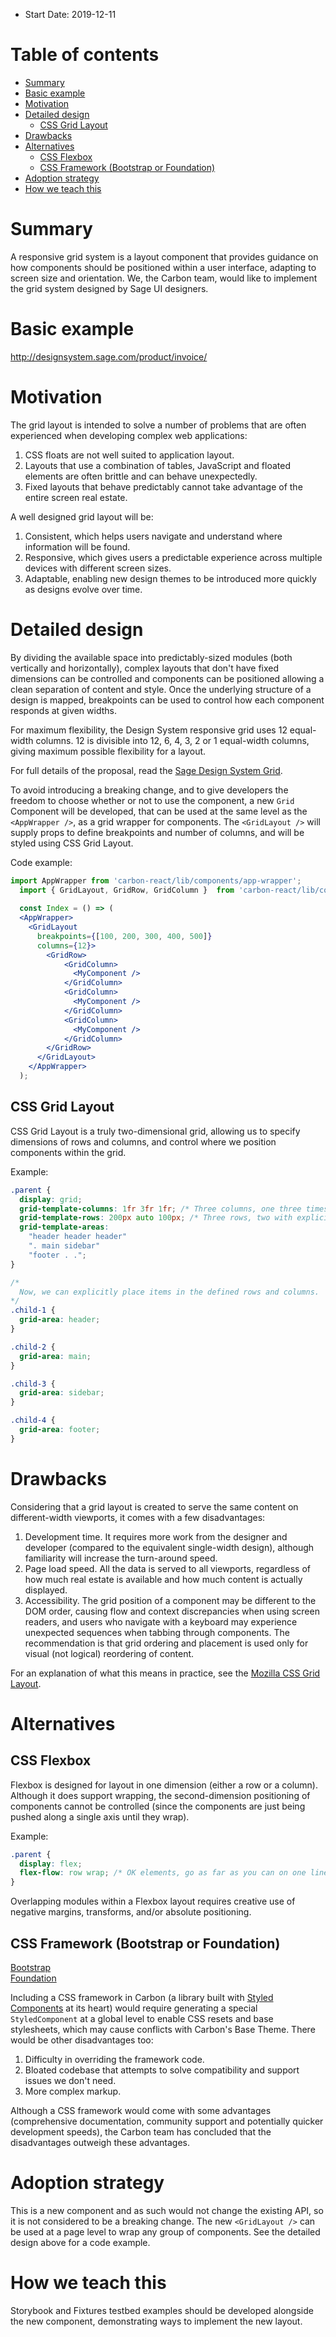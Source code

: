 - Start Date: 2019-12-11

# Table of contents

- [Summary](#summary)
- [Basic example](#basic-example)
- [Motivation](#motivation)
- [Detailed design](#detailed-design)
  - [CSS Grid Layout](#css-grid-layout)
- [Drawbacks](#drawbacks)
- [Alternatives](#alternatives)
  - [CSS Flexbox](#css-flexbox)
  - [CSS Framework (Bootstrap or Foundation)](#css-framework-bootstrap-or-foundation)
- [Adoption strategy](#adoption-strategy)
- [How we teach this](#how-we-teach-this)

# Summary

A responsive grid system is a layout component that provides guidance on how components should be positioned within a user interface, adapting to screen size and orientation. We, the Carbon team, would like to implement the grid system designed by Sage UI designers.

# Basic example

http://designsystem.sage.com/product/invoice/

# Motivation

The grid layout is intended to solve a number of problems that are often experienced when developing complex web applications:
1. CSS floats are not well suited to application layout.
2. Layouts that use a combination of tables, JavaScript and floated elements are often brittle and can behave unexpectedly.
3. Fixed layouts that behave predictably cannot take advantage of the entire screen real estate.

A well designed grid layout will be:
1. Consistent, which helps users navigate and understand where information will be found.
2. Responsive, which gives users a predictable experience across multiple devices with different screen sizes.
3. Adaptable, enabling new design themes to be introduced more quickly as designs evolve over time.

# Detailed design

By dividing the available space into predictably-sized modules (both vertically and horizontally), complex layouts that don't have fixed dimensions can be controlled and components can be positioned allowing a clean separation of content and style. Once the underlying structure of a design is mapped, breakpoints can be used to control how each component responds at given widths.

For maximum flexibility, the Design System responsive grid uses 12 equal-width columns. 12 is divisible into 12, 6, 4, 3, 2 or 1 equal-width columns, giving maximum possible flexibility for a layout.

For full details of the proposal, read the [Sage Design System Grid](http://designsystem.sage.com/foundations/grid/).



To avoid introducing a breaking change, and to give developers the freedom to choose whether or not to use the component, a new `Grid` Component will be developed, that can be used at the same level as the `<AppWrapper />`, as a grid wrapper for components. 
The `<GridLayout />` will supply props to define breakpoints and number of columns, and will be styled using CSS Grid Layout.

Code example:
```jsx
import AppWrapper from 'carbon-react/lib/components/app-wrapper';
  import { GridLayout, GridRow, GridColumn }  from 'carbon-react/lib/components/grid';
  
  const Index = () => (
  <AppWrapper>
    <GridLayout 
      breakpoints={[100, 200, 300, 400, 500]}
      columns={12}>
        <GridRow>
            <GridColumn>
              <MyComponent />
            </GridColumn>
            <GridColumn>
              <MyComponent /> 
            </GridColumn>
            <GridColumn>
              <MyComponent />
            </GridColumn>
        </GridRow>
      </GridLayout>
    </AppWrapper>
  );
```

## CSS Grid Layout
CSS Grid Layout is a truly two-dimensional grid, allowing us to specify dimensions of rows and columns, and control where we position components within the grid.

Example:
```css
.parent {
  display: grid;
  grid-template-columns: 1fr 3fr 1fr; /* Three columns, one three times as wide as the others */
  grid-template-rows: 200px auto 100px; /* Three rows, two with explicit widths */
  grid-template-areas:
    "header header header"
    ". main sidebar"
    "footer . .";
}

/*
  Now, we can explicitly place items in the defined rows and columns.
*/
.child-1 {
  grid-area: header;
}

.child-2 {
  grid-area: main;
}

.child-3 {
  grid-area: sidebar;
}

.child-4 {
  grid-area: footer;
}
```
# Drawbacks

Considering that a grid layout is created to serve the same content on different-width viewports, it comes with a few disadvantages:

1. Development time. It requires more work from the designer and developer (compared to the equivalent single-width design), although familiarity will increase the turn-around speed.
2. Page load speed. All the data is served to all viewports, regardless of how much real estate is available and how much content is actually displayed.
3. Accessibility. The grid position of a component may be different to the DOM order, causing flow and context discrepancies when using screen readers, and users who navigate with a keyboard may experience unexpected sequences when tabbing through components. The recommendation is that grid ordering and placement is used only for visual (not logical) reordering of content. 

For an explanation of what this means in practice, see the [Mozilla CSS Grid Layout](https://developer.mozilla.org/en-US/docs/Web/CSS/CSS_Grid_Layout/CSS_Grid_Layout_and_Accessibility#Visual_not_logical_re-ordering).


# Alternatives

## CSS Flexbox
Flexbox is designed for layout in one dimension (either a row or a column). Although it does support wrapping, the second-dimension positioning of components cannot be controlled (since the components are just being pushed along a single axis until they wrap).

Example:
```css
.parent {
  display: flex;
  flex-flow: row wrap; /* OK elements, go as far as you can on one line, then wrap as you see fit */
}
```
Overlapping modules within a Flexbox layout requires creative use of negative margins, transforms, and/or absolute positioning.

## CSS Framework (Bootstrap or Foundation)

[Bootstrap](https://getbootstrap.com/)  
[Foundation](https://foundation.zurb.com/)

Including a CSS framework in Carbon (a library built with [Styled Components](https://www.styled-components.com/) at its heart) would require generating a special `StyledComponent` at a global level to enable CSS resets and base stylesheets, which may cause conflicts with Carbon's Base Theme. There would be other disadvantages too:
1. Difficulty in overriding the framework code.
2. Bloated codebase that attempts to solve compatibility and support issues we don't need.
3. More complex markup.

Although a CSS framework would come with some advantages (comprehensive documentation, community support and potentially quicker development speeds), the Carbon team has concluded that the disadvantages outweigh these advantages.

# Adoption strategy

This is a new component and as such would not change the existing API, so it is not considered to be a breaking change. The new `<GridLayout />` can be used at a page level to wrap any group of components. See the detailed design above for a code example.

# How we teach this
Storybook and Fixtures testbed examples should be developed alongside the new component, demonstrating ways to implement the new layout.
